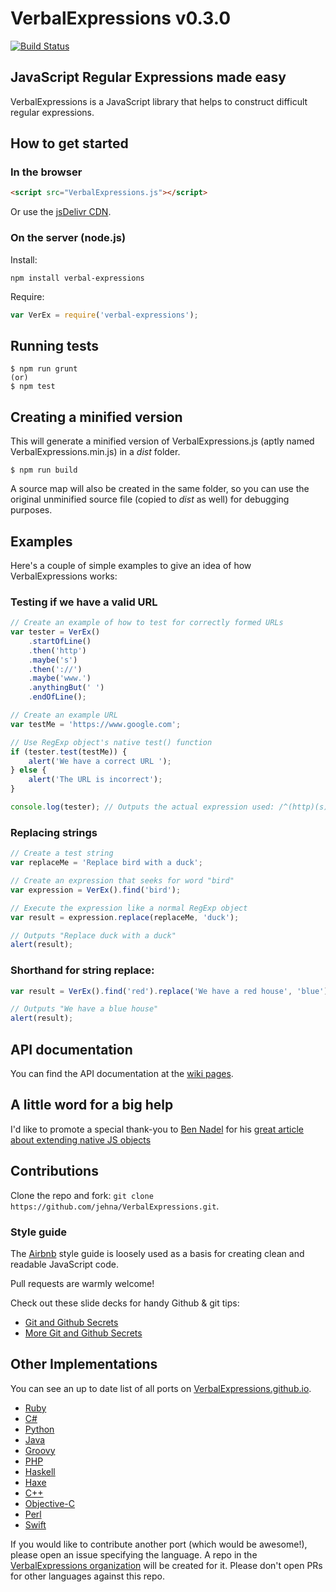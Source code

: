 VerbalExpressions v0.3.0
=====================

[![Build Status](https://travis-ci.org/VerbalExpressions/JSVerbalExpressions.svg)](https://travis-ci.org/VerbalExpressions/JSVerbalExpressions)

## JavaScript Regular Expressions made easy
VerbalExpressions is a JavaScript library that helps to construct difficult regular expressions.

## How to get started
### In the browser
```HTML
<script src="VerbalExpressions.js"></script>
```
Or use the [jsDelivr CDN](http://www.jsdelivr.com/projects/jsverbalexpressions).
### On the server (node.js)
Install:
```
npm install verbal-expressions
```
Require:
```javascript
var VerEx = require('verbal-expressions');
```

## Running tests

    $ npm run grunt
    (or)
    $ npm test

## Creating a minified version

This will generate a minified version of VerbalExpressions.js (aptly named VerbalExpressions.min.js) in a _dist_ folder.

    $ npm run build

A source map will also be created in the same folder, so you can use the original unminified source file (copied to _dist_ as well) for debugging purposes.

## Examples

Here's a couple of simple examples to give an idea of how VerbalExpressions works:

### Testing if we have a valid URL

```javascript
// Create an example of how to test for correctly formed URLs
var tester = VerEx()
    .startOfLine()
    .then('http')
    .maybe('s')
    .then('://')
    .maybe('www.')
    .anythingBut(' ')
    .endOfLine();

// Create an example URL
var testMe = 'https://www.google.com';

// Use RegExp object's native test() function
if (tester.test(testMe)) {
    alert('We have a correct URL ');
} else {
    alert('The URL is incorrect');
}

console.log(tester); // Outputs the actual expression used: /^(http)(s)?(\:\/\/)(www\.)?([^\ ]*)$/
```

### Replacing strings

```javascript
// Create a test string
var replaceMe = 'Replace bird with a duck';

// Create an expression that seeks for word "bird"
var expression = VerEx().find('bird');

// Execute the expression like a normal RegExp object
var result = expression.replace(replaceMe, 'duck');

// Outputs "Replace duck with a duck"
alert(result);
```

### Shorthand for string replace:

```javascript
var result = VerEx().find('red').replace('We have a red house', 'blue');

// Outputs "We have a blue house"
alert(result);
```

## API documentation

You can find the API documentation at the [wiki pages](https://github.com/VerbalExpressions/JSVerbalExpressions/wiki).

## A little word for a big help
I'd like to promote a special thank-you to [Ben Nadel][ben-nadel] for his [great article about extending native JS objects][extending]

## Contributions
Clone the repo and fork:
`git clone https://github.com/jehna/VerbalExpressions.git`.

### Style guide

The [Airbnb](https://github.com/airbnb/javascript) style guide is loosely used as a basis for creating clean and readable JavaScript code.

Pull requests are warmly welcome!

Check out these slide decks for handy Github & git tips:
- [Git and Github Secrets](http://zachholman.com/talk/git-github-secrets/)
- [More Git and Github Secrets](http://zachholman.com/talk/more-git-and-github-secrets/)

[ben-nadel]:http://www.bennadel.com/
[extending]:http://www.bennadel.com/blog/2292-extending-javascript-arrays-while-keeping-native-bracket-notation-functionality.htm

## Other Implementations
You can see an up to date list of all ports on [VerbalExpressions.github.io](http://VerbalExpressions.github.io).
- [Ruby](https://github.com/ryan-endacott/verbal_expressions)
- [C#](https://github.com/VerbalExpressions/CSharpVerbalExpressions)
- [Python](https://github.com/VerbalExpressions/PythonVerbalExpressions)
- [Java](https://github.com/VerbalExpressions/JavaVerbalExpressions)
- [Groovy](https://github.com/VerbalExpressions/GroovyVerbalExpressions)
- [PHP](https://github.com/VerbalExpressions/PHPVerbalExpressions)
- [Haskell](https://github.com/VerbalExpressions/HaskellVerbalExpressions)
- [Haxe](https://github.com/VerbalExpressions/HaxeVerbalExpressions)
- [C++](https://github.com/VerbalExpressions/CppVerbalExpressions)
- [Objective-C](https://github.com/VerbalExpressions/ObjectiveCVerbalExpressions)
- [Perl](https://github.com/VerbalExpressions/PerlVerbalExpressions)
- [Swift](https://github.com/VerbalExpressions/SwiftVerbalExpressions)

If you would like to contribute another port (which would be awesome!), please open an issue specifying the language.  A repo in the [VerbalExpressions organization](https://github.com/VerbalExpressions) will be created for it.  Please don't open PRs for other languages against this repo.
